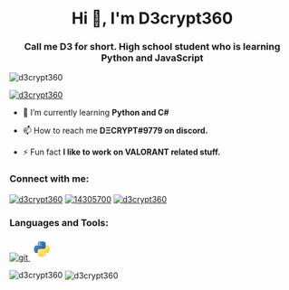 <h1 align="center">Hi 👋, I'm D3crypt360</h1>
<h3 align="center">Call me D3 for short. High school student who is learning Python and JavaScript</h3>

<p align="left"> <img src="https://komarev.com/ghpvc/?username=d3crypt360&label=Profile%20views&color=0e75b6&style=flat" alt="d3crypt360" /> </p>

<p align="left"> <a href="https://twitter.com/d3crypt360" target="blank"><img src="https://img.shields.io/twitter/follow/d3crypt360?logo=twitter&style=for-the-badge" alt="d3crypt360" /></a> </p>

- 🌱 I’m currently learning **Python and C#**

- 📫 How to reach me **DΞCRYPT#9779 on discord.**

- ⚡ Fun fact **I like to work on VALORANT related stuff.**

<h3 align="left">Connect with me:</h3>
<p align="left">
<a href="https://twitter.com/d3crypt360" target="blank"><img align="center" src="https://cdn.jsdelivr.net/npm/simple-icons@3.0.1/icons/twitter.svg" alt="d3crypt360" height="30" width="40" /></a>
<a href="https://stackoverflow.com/users/14305700" target="blank"><img align="center" src="https://cdn.jsdelivr.net/npm/simple-icons@3.0.1/icons/stackoverflow.svg" alt="14305700" height="30" width="40" /></a>
<a href="https://instagram.com/d3crypt360" target="blank"><img align="center" src="https://cdn.jsdelivr.net/npm/simple-icons@3.0.1/icons/instagram.svg" alt="d3crypt360" height="30" width="40" /></a>
</p>

<h3 align="left">Languages and Tools:</h3>
<p align="left"> <a href="https://git-scm.com/" target="_blank"> <img src="https://www.vectorlogo.zone/logos/git-scm/git-scm-icon.svg" alt="git" width="40" height="40"/> </a> <a href="https://www.python.org" target="_blank"> <img src="https://raw.githubusercontent.com/github/explore/80688e429a7d4ef2fca1e82350fe8e3517d3494d/topics/python/python.png" alt="python" width="40" height="40"/> </a> </p>

<p><img align="left" src="https://github-readme-stats.vercel.app/api/top-langs?username=d3crypt360&show_icons=true&locale=en&layout=compact&theme=tokyonight&hide" alt="d3crypt360" /></p>

<p>&nbsp;<img align="center" src="https://github-readme-stats.vercel.app/api?username=d3crypt360&show_icons=true&locale=en&theme=tokyonight&hide" alt="d3crypt360" /></p>
